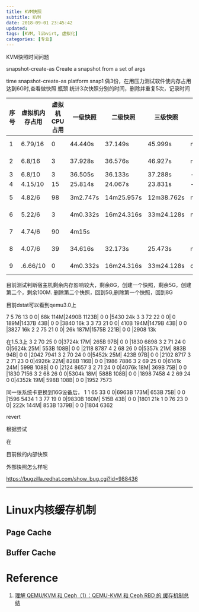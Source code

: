```yaml
---
title: KVM快照
subtitle: KVM
date: 2018-09-01 23:45:42
updated:
tags: [KVM, libvirt, 虚拟化]
categories: [专业]
---
```


KVM快照时间问题

snapshot-create-as             Create a snapshot from a set of args

time snapshot-create-as platform snap1 
做3份，在用压力测试软件使内存占用达到6G时,查看做快照 瓶颈
统计3次快照分别的时间，删除并重复5次，记录时间

| 序号 | 虚拟机内存占用 | 虚拟机CPU占用 | 一级快照 | 二级快照   | 三级快照   | 参数   | 版本       | 宿主机内存 |
| ---- | -------------- | ------------- | -------- | ---------- | ---------- | ------ | ---------- | ---------- |
| 1    | 6.79/16        | 0             | 44.440s  | 37.149s    | 45.999s    | null   | qemu 3.0   | 16G        |
| 2    | 6.8/16         | 3             | 37.928s  | 36.576s    | 46.927s    | null   | qemu 3.0   | 16G        |
| 3    | 6.8/10         | 3             | 36.505s  | 36.133s    | 37.288s    | --live | qemu3.0    | 16G        |
| 4    | 4.15/10        | 15            | 25.814s  | 24.067s    | 23.831s    | --live | qemu3.0    | 16G        |
| 5    | 4.82/6         | 98            | 3m2.747s | 14m25.957s | 12m38.762s | null   | qemu 1.5.3 | 8G         |
| 6    | 5.22/6         | 3             | 4m0.332s | 16m24.316s | 33m24.128s | null   | qemu 1.5.3 | 8G         |
| 7    | 4.74/6         | 90            | 4m15s    |            |            |        | qemu 3.0   | 8G         |
| 8    | 4.07/6         | 39            | 34.616s  | 32.173s    | 25.473s    | null   | qemu 3.0   | 16G        |
| 9    | .6.66/10         | 0             | 4m0.332s | 16m24.316s | 33m24.128s | cache=unsafe   | qemu 1.5.3 | 16G         |
目前测试判断宿主机剩余内存影响较大，剩余8G，创建一个快照，剩余5G，创建第二个，剩余100M.
删除第二个快照，回到5G,删除第一个快照，回到8G




目前dstat可以看到qemu3.0上

  7   5  76  13   0   0|  68k  114M|2490B 1123B|   0     0 |5430    24k
  3   3  72  22   0   0|   0   189M|1437B   43B|   0     0 |3840    16k
  3   3  73  21   0   0| 410B  194M|1479B   43B|   0     0 |3827    16k
  2   2  75  21   0   0|  26k  187M|1575B  221B|   0     0 |2908    13k

在1.5.3上
  3   2  70  25   0   0|3724k   17M| 265B   97B|   0     0 |1830  6898 
  3   2  71  24   0   0|5624k   25M| 553B  108B|   0     0 |2118  8787 
  4   2  68  26   0   0|5357k   21M| 883B   94B|   0     0 |2042  7941 
  3   2  70  24   0   0|5452k   25M| 423B   97B|   0     0 |2102  8717 
  3   2  71  23   0   0|4926k   22M| 828B  116B|   0     0 |1986  7886 
  3   2  69  25   0   0|6141k   24M| 599B  108B|   0     0 |2124  8657 
  3   2  71  24   0   0|4076k   18M| 369B   75B|   0     0 |1830  7156 
  3   2  68  26   0   0|5304k   18M| 588B  108B|   0     0 |1898  7458 
  4   2  69  24   0   0|4352k   19M| 598B  108B|   0     0 |1952  7573 

同一张系统卡更换到16G设备后，
  1   1  65  33   0   0|6963B  173M| 653B   75B|   0     0 |1596  5434 
  1   3  77  19   0   0|9830B  160M| 515B   43B|   0     0 |1801    21k
  1   0  76  23   0   0| 222k  144M| 853B 1379B|   0     0 |1804  6362

revert


根据尝试

在



目前做的内部快照 

外部快照怎么样呢

https://bugzilla.redhat.com/show_bug.cgi?id=988436



----------


# Linux内核缓存机制

## Page Cache



## Buffer Cache

# Reference
1. [理解 QEMU/KVM 和 Ceph（1）：QEMU-KVM 和 Ceph RBD 的 缓存机制总结](http://www.cnblogs.com/sammyliu/p/5066895.html)